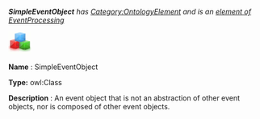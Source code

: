 ___SimpleEventObject__ 
 has
 [Category:OntologyElement](../../Category/OntologyElement "Category:OntologyElement") 
 and is an
 [element of](../../Property/ElementOf "Property:ElementOf") 
[EventProcessing](../../Submissions/EventProcessing "Submissions:EventProcessing")_




  





[![Class](../public/images/thumb/2/27/Class.gif/45px-Class.gif)](../../Image/Class.gif "Class")


__Name__ 
 : SimpleEventObject
 



__Type:__ 
 owl:Class
 



__Description__ 
 : An event object that is not an abstraction of other event objects, nor is composed of other event objects.